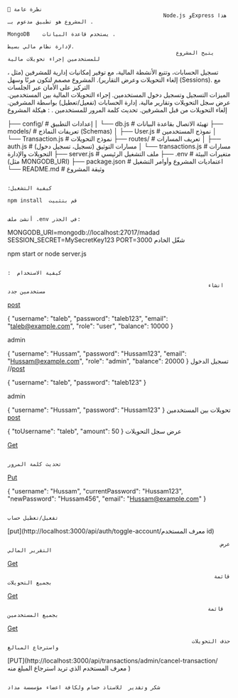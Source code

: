 
                                                                                        🌟 نظرة عامة
                                                     Node.js وExpress هذا المشروع هو تطبيق مدعوم بـ .
                                                                    MongoDB    يستخدم قاعدة البيانات .
                                                                                 لإدارة نظام مالي بسيط.
                                                         يتيح المشروع للمستخدمين إجراء تحويلات مالية
  ،                                                            تسجيل الحسابات، وتتبع الأنشطة المالية،
                             مع توفير إمكانيات إدارية للمشرفين (مثل إلغاء التحويلات وعرض التقارير).
                                                                         المشروع مصمم لتكون مرنًا وسهل 
   (Sessions).  مع التركيز على الأمان عبر الجلسات                                            
                                                                                         الميزات
                                                               التسجيل وتسجيل دخول المستخدمين.
                                                        إجراء التحويلات المالية بين المستخدمين.
                                                                عرض سجل التحويلات وتقارير مالية.
                                                 إدارة الحسابات (تفعيل/تعطيل) بواسطة المشرفين.
                                                                إلغاء التحويلات من قبل المشرفين.
                                                                  تحديث كلمة المرور للمستخدمين
                                                                                  .
                                                                       : هيكلة المشروع 

  ├── config/              # إعدادات التطبيق
  │   └── db.js            # تهيئة الاتصال بقاعدة البيانات
  ├── models/              # تعريفات النماذج (Schemas)
  │   ├── User.js          # نموذج المستخدمين
  │   └── Transaction.js   # نموذج التحويلات
  ├── routes/              # تعريف المسارات 
  │   ├── auth.js          # مسارات التوثيق (تسجيل، تسجيل دخول)
  │   └── transactions.js  # مسارات التحويلات والإدارة
  ├── server.js            # ملف التشغيل الرئيسي
  ├── .env                 # متغيرات البيئة (مثل MONGODB_URI)
  ├── package.json         # اعتماديات  المشروع وأوامر التشغيل
  └── README.md            # وثيقة المشروع 
                                                 
                                            
                                                                                      :كيفية التشغيل     
                                                                               npm install  قم بتثبيت

                                                                              أنشئ ملف .env في الجذر:
MONGODB_URI=mongodb://localhost:27017/madad
SESSION_SECRET=MySecretKey123
PORT=3000
                                                                                          شغّل الخادم

  npm start or node server.js

                                                                                   :  كيفية الاستخدام
                                                                                                         
                                                                   انشاء مستخدمين جدد
                       
[post](http://localhost:3000/api/auth/register)

{
  "username": "taleb",
  "password": "taleb123",
  "email": "taleb@example.com",
  "role": "user",
  "balance": 10000
}

admin

{
  "username": "Hussam",
  "password": "Hussam123",
  "email": "Hussam@example.com",
  "role": "admin",
  "balance": 20000
}
                                                                       تسجيل الدخول
//[post](http://localhost:3000/api/auth/login)

{
  "username": "taleb",
  "password": "taleb123"
}

admin

{
  "username": "Hussam",
  "password": "Hussam123"
}
                                                                 تحويلات بين المستخدمين   
[post](http://localhost:3000/api/transactions/)


{
  "toUsername": "taleb",
  "amount": 50
}
                                                                       عرض سجل التحويلات  

[Get](http://localhost:3000/api/transactions/history)
            
                                                                       تحديث كلمة المرور 

[Put](http://localhost:3000/api/auth/update-password)

{
  "username": "Hussam",
  "currentPassword": "Hussam123",
  "newPassword": "Hussam456",
  "email": "Hussam@example.com"
}

                                                                        تفعيل/تعطيل حساب            
[put](http://localhost:3000/api/auth/toggle-account/معرف المستخدم id)

                                                                      
                                                                       عرض التقرير المالي     
[Get](http://localhost:3000/api/transactions/report)


                                                                     قائمة بجميع التحويلات  

[Get](http://localhost:3000/api/transactions/admin/all)


                                                                   قائمة بجميع المستخدمين  


[Get](http://localhost:3000/api/transactions/admin/users)


                                                             
                                                              حذف التحويلات واسترجاع المبالغ 

[PUT](http://localhost:3000/api/transactions/admin/cancel-transaction/معرف المستخدم الذي تريد استرجاع 
المبلغ منه )




                                                                              شكر وتقدير  للاستاذ حسام ولكافة اعضاء مؤسسسة مداد 
                                                                                                
                                           
